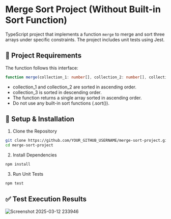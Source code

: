 # Merge Sort Project (Without Built-in Sort Function)
TypeScript project that implements a function `merge` to merge and sort three arrays under specific constraints. The project includes unit tests using Jest.

## 📌 Project Requirements

The function follows this interface:
```typescript
function merge(collection_1: number[], collection_2: number[], collection_3: number[]): number[];
```
- collection_1 and collection_2 are sorted in ascending order.
- collection_3 is sorted in descending order.
- The function returns a single array sorted in ascending order.
- Do not use any built-in sort functions (.sort()).

## 🚀 Setup & Installation
1. Clone the Repository
```bash
git clone https://github.com/YOUR_GITHUB_USERNAME/merge-sort-project.git
cd merge-sort-project
```
2. Install Dependencies
```bash
npm install
```
3. Run Unit Tests
```bash
npm test
```

## ✅ Test Execution Results
![Screenshot 2025-03-12 233946](https://github.com/user-attachments/assets/29d1998d-0aed-4313-86c4-0997b09beb05)


